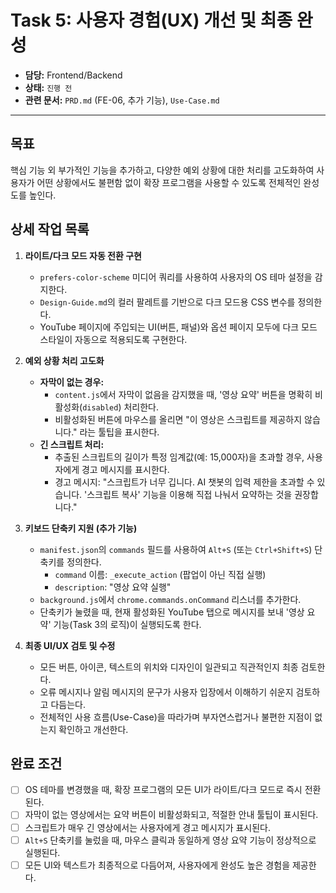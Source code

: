 # Task 5: 사용자 경험(UX) 개선 및 최종 완성

- **담당:** Frontend/Backend
- **상태:** `진행 전`
- **관련 문서:** `PRD.md` (FE-06, 추가 기능), `Use-Case.md`

---

## 목표

핵심 기능 외 부가적인 기능을 추가하고, 다양한 예외 상황에 대한 처리를 고도화하여 사용자가 어떤 상황에서도 불편함 없이 확장 프로그램을 사용할 수 있도록 전체적인 완성도를 높인다.

## 상세 작업 목록

1.  **라이트/다크 모드 자동 전환 구현**
    -   `prefers-color-scheme` 미디어 쿼리를 사용하여 사용자의 OS 테마 설정을 감지한다.
    -   `Design-Guide.md`의 컬러 팔레트를 기반으로 다크 모드용 CSS 변수를 정의한다.
    -   YouTube 페이지에 주입되는 UI(버튼, 패널)와 옵션 페이지 모두에 다크 모드 스타일이 자동으로 적용되도록 구현한다.

2.  **예외 상황 처리 고도화**
    -   **자막이 없는 경우:**
        -   `content.js`에서 자막이 없음을 감지했을 때, '영상 요약' 버튼을 명확히 비활성화(`disabled`) 처리한다.
        -   비활성화된 버튼에 마우스를 올리면 "이 영상은 스크립트를 제공하지 않습니다." 라는 툴팁을 표시한다.
    -   **긴 스크립트 처리:**
        -   추출된 스크립트의 길이가 특정 임계값(예: 15,000자)을 초과할 경우, 사용자에게 경고 메시지를 표시한다.
        -   경고 메시지: "스크립트가 너무 깁니다. AI 챗봇의 입력 제한을 초과할 수 있습니다. '스크립트 복사' 기능을 이용해 직접 나눠서 요약하는 것을 권장합니다."

3.  **키보드 단축키 지원 (추가 기능)**
    -   `manifest.json`의 `commands` 필드를 사용하여 `Alt+S` (또는 `Ctrl+Shift+S`) 단축키를 정의한다.
        -   `command` 이름: `_execute_action` (팝업이 아닌 직접 실행)
        -   `description`: "영상 요약 실행"
    -   `background.js`에서 `chrome.commands.onCommand` 리스너를 추가한다.
    -   단축키가 눌렸을 때, 현재 활성화된 YouTube 탭으로 메시지를 보내 '영상 요약' 기능(Task 3의 로직)이 실행되도록 한다.

4.  **최종 UI/UX 검토 및 수정**
    -   모든 버튼, 아이콘, 텍스트의 위치와 디자인이 일관되고 직관적인지 최종 검토한다.
    -   오류 메시지나 알림 메시지의 문구가 사용자 입장에서 이해하기 쉬운지 검토하고 다듬는다.
    -   전체적인 사용 흐름(Use-Case)을 따라가며 부자연스럽거나 불편한 지점이 없는지 확인하고 개선한다.

## 완료 조건

-   [ ] OS 테마를 변경했을 때, 확장 프로그램의 모든 UI가 라이트/다크 모드로 즉시 전환된다.
-   [ ] 자막이 없는 영상에서는 요약 버튼이 비활성화되고, 적절한 안내 툴팁이 표시된다.
-   [ ] 스크립트가 매우 긴 영상에서는 사용자에게 경고 메시지가 표시된다.
-   [ ] `Alt+S` 단축키를 눌렀을 때, 마우스 클릭과 동일하게 영상 요약 기능이 정상적으로 실행된다.
-   [ ] 모든 UI와 텍스트가 최종적으로 다듬어져, 사용자에게 완성도 높은 경험을 제공한다.
